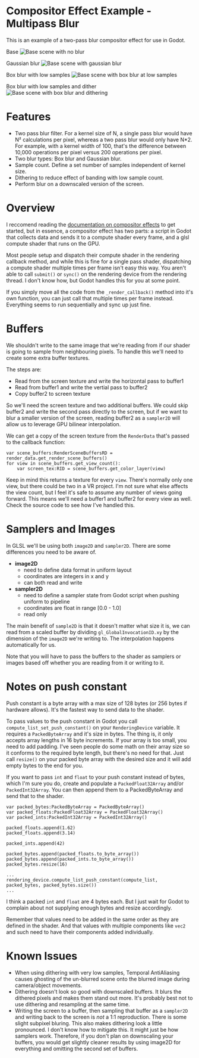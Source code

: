 # Compositor Effect Example - Multipass Blur
This is an example of a two-pass blur compositor effect for use in Godot.

Base
![Base scene with no blur](images/base_scene.jpg)

Gaussian blur
![Base scene with gaussian blur](images/gaussian_blur.jpg)

Box blur with low samples
![Base scene with box blur at low samples](images/box_low_sample.jpg)

Box blur with low samples and dither
![Base scene with box blur and dithering](images/box_low_sample_dithered.jpg)

# Features
- Two pass blur filter. For a kernel size of N, a single pass blur would have N² calculations per pixel, whereas a two pass blur would only have N*2. For example, with a kernel width of 100, that's the difference between 10,000 operations per pixel versus 200 operations per pixel.
- Two blur types: Box blur and Gaussian blur.
- Sample count. Define a set number of samples independent of kernel size.
- Dithering to reduce effect of banding with low sample count.
- Perform blur on a downscaled version of the screen.

# Overview
I reccomend reading the [documentation on compositor effects](https://docs.godotengine.org/en/stable/tutorials/rendering/compositor.html) to get started, but in essence, a compositor effect has two parts: a script in Godot that collects data and sends it to a compute shader every frame, and a glsl compute shader that runs on the GPU.

Most people setup and dispatch their compute shader in the rendering callback method, and while this is fine for a single pass shader, dispatching a compute shader multiple times per frame isn't easy this way. You aren't able to call `submit()` or `sync()` on the rendering device from the rendering thread. I don't know how, but Godot handles this for you at some point.

If you simply move all the code from the `_render_callback()` method into it's own function, you can just call that multiple times per frame instead. Everything seems to run sequentially and sync up just fine.

# Buffers
We shouldn't write to the same image that we're reading from if our shader is going to sample from neighbouring pixels. To handle this we'll need to create some extra buffer textures.

The steps are:
- Read from the screen texture and write the horizontal pass to buffer1
- Read from buffer1 and write the vertial pass to buffer2
- Copy buffer2 to screen texture

So we'll need the screen texture and two additional buffers. We could skip buffer2 and write the second pass directly to the screen, but if we want to blur a smaller version of the screen, reading buffer2 as a `sampler2D` will allow us to leverage GPU bilinear interpolation.

We can get a copy of the screen texture from the `RenderData` that's passed to the callback function: 
```gdscript
var scene_buffers:RenderSceneBuffersRD = render_data.get_render_scene_buffers()
for view in scene_buffers.get_view_count():
    var screen_tex:RID = scene_buffers.get_color_layer(view)
```
Keep in mind this returns a texture for every `view`. There's normally only one view, but there could be two in a VR project. I'm not sure what else affects the view count, but I feel it's safe to assume any number of views going forward. This means we'll need a buffer1 and buffer2 for every view as well. Check the source code to see how I've handled this.

# Samplers and Images

In GLSL we'll be using both `image2D` and `sampler2D`. There are some differences you need to be aware of.

- **image2D**
  - need to define data format in uniform layout
  - coordinates are integers in x and y
  - can both read and write
- **sampler2D**
  - need to define a sampler state from Godot script when pushing uniform to pipeline
  - coordinates are float in range [0.0 - 1.0]
  - read only

 The main benefit of `sample2D` is that it doesn't matter what size it is, we can read from a scaled buffer by dividing `gl_GlobalInvocationID.xy` by the dimension of the `image2D` we're writing to. The interpolation happens automatically for us.
 
 Note that you will have to pass the buffers to the shader as samplers or images based off whether you are reading from it or writing to it.
 
 # Notes on push constant
Push constant is a byte array with a max size of 128 bytes (or 256 bytes if hardware allows). It's the fastest way to send data to the shader.

To pass values to the push constant in Godot you call `compute_list_set_push_constant()` on your `RenderingDevice` variable. It requires a `PackedByteArray` and it's size in bytes. The thing is, it only accepts array lengths in 16 byte increments. If your array is too small, you need to add padding. I've seen people do some math on their array size so it conforms to the required byte length, but there's no need for that. Just call `resize()` on your packed byte array with the desired size and it will add empty bytes to the end for you.

If you want to pass `int` and `float` to your push constant instead of bytes, which I'm sure you do, create and populate a `PackedFloat32Array` and/or `PackedInt32Array`. You can then append them to a PackedByteArray and send that to the shader.

```gdscript
var packed_bytes:PackedByteArray = PackedByteArray()
var packed_floats:PackedFloat32Array = PackedFloat32Array()
var packed_ints:PackedInt32Array = PackedInt32Array()

packed_floats.append(1.62)
packed_floats.append(3.14)

packed_ints.append(42)

packed_bytes.append(packed_floats.to_byte_array())
packed_bytes.append(packed_ints.to_byte_array())
packed_bytes.resize(16)

...
rendering_device.compute_list_push_constant(compute_list, packed_bytes, packed_bytes.size())
...
```
I think a packed `int` and `float` are 4 bytes each. But I just wait for Godot to complain about not supplying enough bytes and resize accordingly.

Remember that values need to be added in the same order as they are defined in the shader. And that values with multiple components like `vec2` and such need to have their components added individually.

# Known Issues
- When using dithering with very low samples, Temporal AntiAliasing causes ghosting of the un-blurred scene onto the blurred image during camera/object movements.
- Dithering doesn't look so good with downscaled buffers. It blurs the dithered pixels and makes them stand out more. It's probably best not to use dithering and resampling at the same time.
- Writing the screen to a buffer, then sampling that buffer as a `sampler2D` and writing back to the screen is *not* a 1:1 reproduction. There is some slight subpixel bluring. This also makes dithering look a little pronounced. I don't know how to mitigate this. It might just be how samplers work. Therefore, if you don't plan on downscaling your buffers, you would get slightly cleaner results by using image2D for everything and omitting the second set of buffers.



